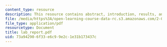 ```yaml
---
content_type: resource
description: This resource contains abstract, introduction, results, and discussion.
file: /media/https%3A/open-learning-course-data-rc.s3.amazonaws.com/2-016-hydrodynamics-13-012-fall-2005/73a942906f33e6c99e2c1e31b173437c_lab_report.pdf
file_type: application/pdf
resourcetype: Document
title: lab_report.pdf
uid: 73a94290-6f33-e6c9-9e2c-1e31b173437c
---
```

